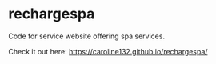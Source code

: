 # rechargespa

Code for service website offering spa services.

Check it out here: <https://caroline132.github.io/rechargespa/>
